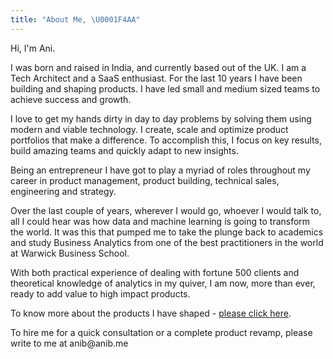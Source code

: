 ```yaml
---
title: "About Me, \U0001F4AA"
---
```


Hi, I'm Ani.

I was born and raised in India, and currently based out of the UK. I am a Tech Architect and a SaaS enthusiast. For the last 10 years I have been building and shaping products. I have led small and medium sized teams to achieve success and growth.

I love to get my hands dirty in day to day problems by solving them using modern and viable technology. I create, scale and optimize product portfolios that make a difference. To accomplish this, I focus on key results, build amazing teams and quickly adapt to new insights.

Being an entrepreneur I have got to play a myriad of roles throughout my career in product management, product building, technical sales, engineering and strategy.

Over the last couple of years, wherever I would go, whoever I would talk to, all I could hear was how data and machine learning is going to transform the world. It was this that pumped me to take the plunge back to academics and study Business Analytics from one of the best practitioners in the world at Warwick Business School.

With both practical experience of dealing with fortune 500 clients and theoretical knowledge of analytics in my quiver, I am now, more than ever, ready to add value to high impact products.

To know more about the products I have shaped - [please click here](/s/products).

To hire me for a quick consultation or a complete product revamp, please write to me at anib\@anib.me
